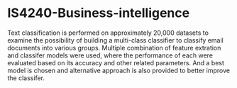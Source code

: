 # IS4240-Business-intelligence

Text classification is performed on approximately 20,000 datasets to examine the possibility of building a multi-class classifier to classify email documents into various groups. Multiple combination of feature extration and classifer models were used, where the performance of each were evaluated based on its accuracy and other related parameters. And a best model is chosen and alternative approach is also provided to better improve the classifer.

